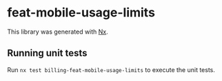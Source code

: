 # feat-mobile-usage-limits

This library was generated with [Nx](https://nx.dev).

## Running unit tests

Run `nx test billing-feat-mobile-usage-limits` to execute the unit tests.
